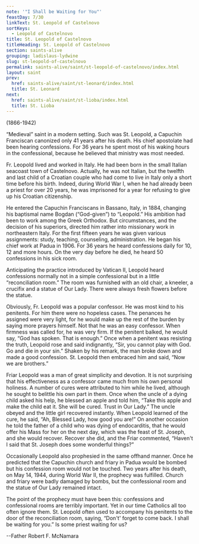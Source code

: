 ```yaml
---
note: '"I Shall be Waiting for You"'
feastDay: 7/30
linkText: St. Leopold of Castelnovo
sortKeys:
  - Leopold of Castelnovo
title: St. Leopold of Castelnovo
titleHeading: St. Leopold of Castelnovo
section: saints-alive
grouping: ladislaus-lydwine
slug: st-leopold-of-castelnovo
permalink: saints-alive/saint/st-leopold-of-castelnovo/index.html
layout: saint
prev:
  href: saints-alive/saint/st-leonard/index.html
  title: St. Leonard
next:
  href: saints-alive/saint/st-lioba/index.html
  title: St. Lioba
---
```

(1866-1942)

“Medieval” saint in a modern setting. Such was St. Leopold, a Capuchin Franciscan canonized only 41 years after his death. His chief apostolate had been hearing confessions. For 36 years he spent most of his waking hours in the confessional, because he believed that ministry was most needed.

Fr. Leopold lived and worked in Italy. He had been born in the small Italian seacoast town of Castelnovo. Actually, he was not Italian, but the twelfth and last child of a Croatian couple who had come to live in Italy only a short time before his birth. Indeed, during World War I, when he had already been a priest for over 20 years, he was imprisoned for a year for refusing to give up his Croatian citizenship.

He entered the Capuchin Franciscans in Bassano, Italy, in 1884, changing his baptismal name Bogdan (“God-given”) to “Leopold.” His ambition had been to work among the Greek Orthodox. But circumstances, and the decision of his superiors, directed him rather into missionary work in northeastern Italy. For the first fifteen years he was given various assignments: study, teaching, counseling, administration. He began his chief work at Padua in 1906. For 36 years he heard confessions daily for 10, 12 and more hours. On the very day before he died, he heard 50 confessions in his sick room.

Anticipating the practice introduced by Vatican II, Leopold heard confessions normally not in a simple confessional but in a little “reconciliation room.” The room was furnished with an old chair, a kneeler, a crucifix and a statue of Our Lady. There were always fresh flowers before the statue.

Obviously, Fr. Leopold was a popular confessor. He was most kind to his penitents. For him there were no hopeless cases. The penances he assigned were very light, for he would make up the rest of the burden by saying more prayers himself. Not that he was an easy confessor. When firmness was called for, he was very firm. If the penitent balked, he would say, “God has spoken. That is enough.” Once when a penitent was resisting the truth, Leopold rose and said indignantly, “Sir, you cannot play with God. Go and die in your sin.” Shaken by his remark, the man broke down and made a good confession. St. Leopold then embraced him and said, “Now we are brothers.”

Friar Leopold was a man of great simplicity and devotion. It is not surprising that his effectiveness as a confessor came much from his own personal holiness. A number of cures were attributed to him while he lived, although he sought to belittle his own part in them. Once when the uncle of a dying child asked his help, he blessed an apple and told him, “Take this apple and make the child eat it. She will be cured. Trust in Our Lady.” The uncle obeyed and the little girl recovered instantly. When Leopold learned of the cure, he said, “Ah, Blessed Lady, how good you are!” On another occasion he told the father of a child who was dying of endocarditis, that he would offer his Mass for her on the next day, which was the feast of St. Joseph, and she would recover. Recover she did, and the Friar commented, “Haven't I said that St. Joseph does some wonderful things?”

Occasionally Leopold also prophesied in the same offhand manner. Once he predicted that the Capuchin church and friary in Padua would be bombed but his confession room would not be touched. Two years after his death, on May 14, 1944, during World War II, the prophecy was fulfilled. Church and friary were badly damaged by bombs, but the confessional room and the statue of Our Lady remained intact.

The point of the prophecy must have been this: confessions and confessional rooms are terribly important. Yet in our time Catholics all too often ignore them. St. Leopold often used to accompany his penitents to the door of the reconciliation room, saying, “Don't' forget to come back. I shall be waiting for you.” Is some priest waiting for us?

\--Father Robert F. McNamara